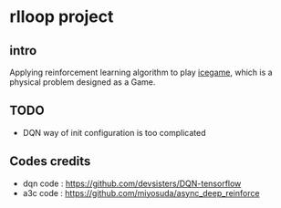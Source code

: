 # rlloop project

## intro
Applying reinforcement learning algorithm to play [icegame](github.com/kvzhao/icegame), which is a physical problem designed as a Game.

## TODO
* DQN way of init configuration is too complicated

## Codes credits
* dqn code : https://github.com/devsisters/DQN-tensorflow
* a3c code : https://github.com/miyosuda/async_deep_reinforce
